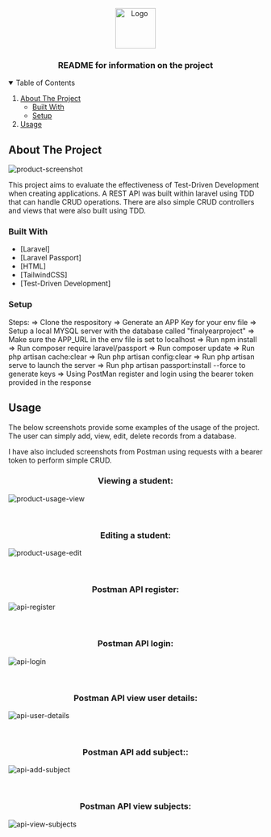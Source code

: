 <p align="center">
  <a href="https://github.com/othneildrew/Best-README-Template">
    <img src="images/logo.png" alt="Logo" width="80" height="80">
  </a>

  <h3 align="center">README for information on the project</h3>  
</p>

<!-- TABLE OF CONTENTS -->
<details open="open">
  <summary>Table of Contents</summary>
  <ol>
    <li>
      <a href="#about-the-project">About The Project</a>
      <ul>
        <li><a href="#built-with">Built With</a></li>
        <li><a href="#setup">Setup</a></li>
      </ul>
    </li>    
    <li><a href="#usage">Usage</a></li>    
  </ol>
</details>



<!-- ABOUT THE PROJECT -->
## About The Project

![product-screenshot][product-screenshot]

This project aims to evaluate the effectiveness of Test-Driven Development when creating applications. A REST API was built within laravel using TDD that can handle CRUD operations. There are also simple CRUD controllers and views that were also built using TDD.

### Built With

* [Laravel]
* [Laravel Passport]
* [HTML]
* [TailwindCSS]
* [Test-Driven Development]

### Setup

Steps:
=> Clone the respository
=> Generate an APP Key for your env file
=> Setup a local MYSQL server with the database called "finalyearproject"
=> Make sure the APP_URL in the env file is set to localhost
=> Run npm install
=> Run composer require laravel/passport
=> Run composer update
=> Run php artisan cache:clear
=> Run php artisan config:clear
=> Run php artisan serve to launch the server
=> Run php artisan passport:install --force to generate keys
=> Using PostMan register and login using the bearer token provided in the response

<!-- USAGE EXAMPLES -->
## Usage

The below screenshots provide some examples of the usage of the project. The user can simply add, view, edit, delete records from a database.

I have also included screenshots from Postman using requests with a bearer token to perform simple CRUD.

<p align="center">
  <h3 align="center">Viewing a student:</h3>  
</p>

![product-usage-view][product-usage-view]

<br>

<p align="center">
  <h3 align="center">Editing a student:</h3>  
</p>

![product-usage-edit][product-usage-edit]

<br>
<p align="center">
  <h3 align="center">Postman API register:</h3>  
</p>

![api-register][api-register]

<br>
<p align="center">
  <h3 align="center">Postman API login:</h3>  
</p>

![api-login][api-login]

<br>
<p align="center">
  <h3 align="center">Postman API view user details:</h3>  
</p>

![api-user-details][api-user-details]

<br>
<p align="center">
  <h3 align="center">Postman API add subject::</h3>  
</p>

![api-add-subject][api-add-subject]

<br>
<p align="center">
  <h3 align="center">Postman API view subjects:</h3>  
</p>

![api-view-subjects][api-view-subjects]

<br>



<!-- MARKDOWN LINKS & IMAGES -->
<!-- https://www.markdownguide.org/basic-syntax/#reference-style-links -->
[product-screenshot]: images/projectScreenshot.jpg
[product-usage-view]: images/projectUsageView.jpg
[product-usage-edit]: images/projectUsageEdit.jpg
[api-register]: images/apiRegister.jpg
[api-login]: images/apiLogin.jpg
[api-user-details]: images/apiShowUser.jpg
[api-add-subject]: images/apiAddSubject.jpg
[api-view-subjects]: images/apiShowSubjects.jpg

